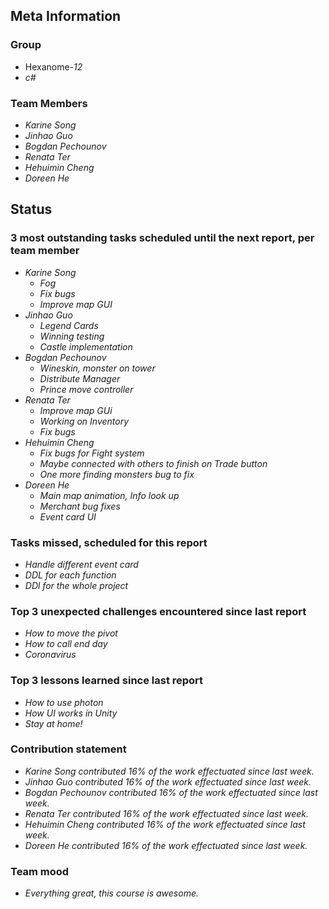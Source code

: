 ## Meta Information

### Group

 * Hexanome-*12*
 * *c#*

### Team Members

 * *Karine Song*
 * *Jinhao Guo*
 * *Bogdan Pechounov*
 * *Renata Ter*
 * *Hehuimin Cheng*
 * *Doreen He*

## Status

### 3 most outstanding tasks scheduled until the next report, per team member

 * *Karine Song*
   * *Fog*
   * *Fix bugs*
   * *Improve map GUI*
 * *Jinhao Guo*
   * *Legend Cards*
   * *Winning testing*
   * *Castle implementation*
 * *Bogdan Pechounov*
   * *Wineskin, monster on tower*
   * *Distribute Manager*
   * *Prince move controller*
 * *Renata Ter*
   * *Improve map GUi*
   * *Working on Inventory*
   * *Fix bugs*
 * *Hehuimin Cheng*
   * *Fix bugs for Fight system*
   * *Maybe connected with others to finish on Trade button*
   * *One more finding monsters bug to fix*
 * *Doreen He*
   * *Main map animation, Info look up*
   * *Merchant bug fixes*
   * *Event card UI*

### Tasks missed, scheduled for this report

 * *Handle different event card*
 * *DDL for each function*
 * *DDl for the whole project*

### Top 3 unexpected challenges encountered since last report

  * *How to move the pivot*
  * *How to call end day*
  * *Coronavirus*

### Top 3 lessons learned since last report

 * *How to use photon*
 * *How UI works in Unity*
 * *Stay at home!*

### Contribution statement

 * *Karine Song contributed 16% of the work effectuated since last week.*
 * *Jinhao Guo contributed 16% of the work effectuated since last week.*
 * *Bogdan Pechounov contributed 16% of the work effectuated since last week.*
 * *Renata Ter contributed 16% of the work effectuated since last week.*
 * *Hehuimin Cheng contributed 16% of the work effectuated since last week.*
 * *Doreen He contributed 16% of the work effectuated since last week.*

### Team mood

 * *Everything great, this course is awesome.*
